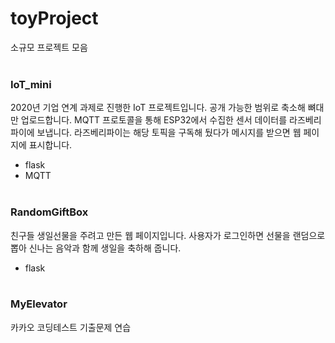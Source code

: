 # toyProject
소규모 프로젝트 모음<br><br>

### IoT_mini
2020년 기업 연계 과제로 진행한 IoT 프로젝트입니다. 공개 가능한 범위로 축소해 뼈대만 업로드합니다.
MQTT 프로토콜을 통해 ESP32에서 수집한 센서 데이터를 라즈베리파이에 보냅니다. 라즈베리파이는 해당 토픽을 구독해 뒀다가 메시지를 받으면 웹 페이지에 표시합니다.
+ flask
+ MQTT
<br><br>


### RandomGiftBox
친구들 생일선물을 주려고 만든 웹 페이지입니다. 사용자가 로그인하면 선물을 랜덤으로 뽑아 신나는 음악과 함께 생일을 축하해 줍니다.
+ flask
<br><br>


### MyElevator
카카오 코딩테스트 기출문제 연습
<br><br>
